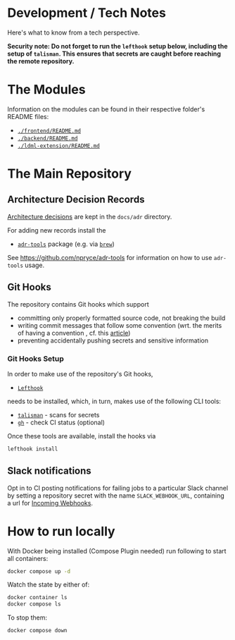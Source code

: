 # Development / Tech Notes

Here's what to know from a tech perspective.

**Security note: Do not forget to run the `lefthook` setup below, including the setup of `talisman`. This ensures that secrets are caught before reaching the remote repository.**

# The Modules

Information on the modules can be found in their respective folder's README files:

- [`./frontend/README.md`](./frontend/README.md)
- [`./backend/README.md`](./backend/README.md)
- [`./ldml-extension/README.md`](./backend/README.md)

# The Main Repository

## Architecture Decision Records

[Architecture decisions](https://cognitect.com/blog/2011/11/15/documenting-architecture-decisions)
are kept in the `docs/adr` directory.

For adding new records install the

- [`adr-tools`](https://github.com/npryce/adr-tools) package (e.g. via [`brew`](https://formulae.brew.sh/formula/adr-tools))

See https://github.com/npryce/adr-tools for information on how to use `adr-tools` usage.

## Git Hooks

The repository contains Git hooks which support

- committing only properly formatted source code, not breaking the build
- writing commit messages that follow some convention (wrt. the merits of having a convention , cf. this [article](https://chris.beams.io/posts/git-commit/))
- preventing accidentally pushing secrets and sensitive information

### Git Hooks Setup

In order to make use of the repository's Git hooks,

- [`Lefthook`](https://github.com/evilmartians/lefthook)

needs to be installed, which, in turn, makes use of the following CLI tools:

- [`talisman`](https://thoughtworks.github.io/talisman/docs) - scans for secrets
- [`gh`](https://github.com/cli/cli) - check CI status (optional)

Once these tools are available, install the hooks via

```bash
lefthook install
```

## Slack notifications

Opt in to CI posting notifications for failing jobs to a particular Slack channel by setting a repository secret
with the name `SLACK_WEBHOOK_URL`, containing a url for [Incoming Webhooks](https://api.slack.com/messaging/webhooks).

# How to run locally

With Docker being installed (Compose Plugin needed) run following to start all containers:
```bash
docker compose up -d
```

Watch the state by either of:
```bash
docker container ls
docker compose ls
```

To stop them:
```bash
docker compose down
```
